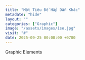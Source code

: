 ```yaml
---
title: "Một Tiêu Đề Hấp Dẫn Khác"
metadate: "hide"
layout: ""
categories: ["Graphic"]
image: "/assets/images/iso.jpg"
visit: "#"
date: 2025-09-25 00:00:00 +0700
---
```


Graphic Elements
